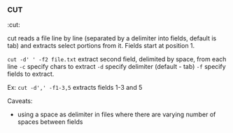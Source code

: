 ### CUT
:cut:

cut reads a file line by line (separated by a delimiter into fields, default is tab) and extracts select portions from it. Fields start at position 1.

`cut -d' ' -f2 file.txt` extract second field, delimited by space, from each line
    `-c` specify chars to extract
    `-d` specify delimiter (default - tab)
    `-f` specify fields to extract.

Ex: `cut -d',' -f1-3,5` extracts fields 1-3 and 5

Caveats:

* using a space as delimiter in files where there are varying number of spaces between fields
